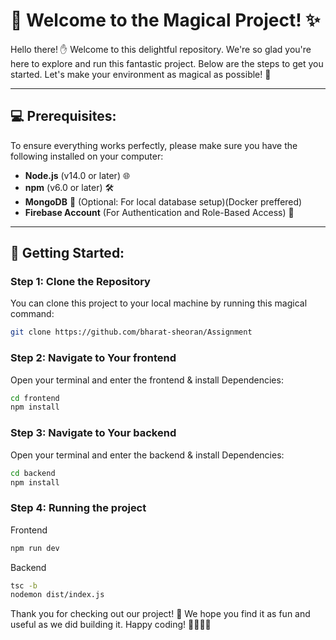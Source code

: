 # 🦄 Welcome to the Magical Project! ✨

Hello there! ✋ Welcome to this delightful repository. We're so glad you're here to explore and run this fantastic project. Below are the steps to get you started. Let's make your environment as magical as possible! 🌟

---

## 💻 Prerequisites:
To ensure everything works perfectly, please make sure you have the following installed on your computer:

- **Node.js** (v14.0 or later) 🌐
- **npm** (v6.0 or later) 🛠
- **MongoDB** 🌿 (Optional: For local database setup)(Docker preffered)
- **Firebase Account** (For Authentication and Role-Based Access) 🔑

---

## 🔧 Getting Started:

### Step 1: Clone the Repository

You can clone this project to your local machine by running this magical command:

```bash
git clone https://github.com/bharat-sheoran/Assignment
```

### Step 2: Navigate to Your frontend
Open your terminal and enter the frontend & install Dependencies:

```bash
cd frontend
npm install
```


### Step 3: Navigate to Your backend
Open your terminal and enter the backend & install Dependencies:

```bash
cd backend
npm install
```

### Step 4: Running the project

Frontend
```bash
npm run dev
```

Backend
```bash
tsc -b
nodemon dist/index.js
```

Thank you for checking out our project! 🥰 We hope you find it as fun and useful as we did building it. Happy coding! 👨‍💻👩‍💻